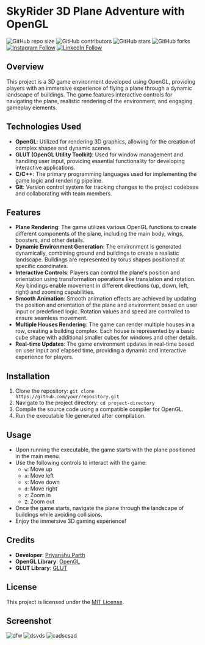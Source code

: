# SkyRider 3D Plane Adventure with OpenGL

![GitHub repo size](https://img.shields.io/github/repo-size/Priyanshuparth/SkyRider-3D-Plane-Adventure-with-OpenGL)
![GitHub contributors](https://img.shields.io/github/contributors/Priyanshuparth/SkyRider-3D-Plane-Adventure-with-OpenGL)
![GitHub stars](https://img.shields.io/github/stars/Priyanshuparth/SkyRider-3D-Plane-Adventure-with-OpenGL?style=social)
![GitHub forks](https://img.shields.io/github/forks/Priyanshuparth/SkyRider-3D-Plane-Adventure-with-OpenGL?style=social)
[![Instagram Follow](https://img.shields.io/badge/Instagram-%23E4405F.svg?logo=Instagram&logoColor=white)](https://instagram.com/priyanshuparth) 
[![LinkedIn Follow](https://img.shields.io/badge/LinkedIn-%230077B5.svg?logo=linkedin&logoColor=white)](https://linkedin.com/in/priyanshuparth) 

## Overview
This project is a 3D game environment developed using OpenGL, providing players with an immersive experience of flying a plane through a dynamic landscape of buildings. The game features interactive controls for navigating the plane, realistic rendering of the environment, and engaging gameplay elements.

## Technologies Used
- **OpenGL**: Utilized for rendering 3D graphics, allowing for the creation of complex shapes and dynamic scenes.
- **GLUT (OpenGL Utility Toolkit)**: Used for window management and handling user input, providing essential functionality for developing interactive applications.
- **C/C++**: The primary programming languages used for implementing the game logic and rendering pipeline.
- **Git**: Version control system for tracking changes to the project codebase and collaborating with team members.

## Features
- **Plane Rendering**: The game utilizes various OpenGL functions to create different components of the plane, including the main body, wings, boosters, and other details.
- **Dynamic Environment Generation**: The environment is generated dynamically, combining ground and buildings to create a realistic landscape. Buildings are represented by torus shapes positioned at specific coordinates.
- **Interactive Controls**: Players can control the plane's position and orientation using transformation operations like translation and rotation. Key bindings enable movement in different directions (up, down, left, right) and zooming capabilities.
- **Smooth Animation**: Smooth animation effects are achieved by updating the position and orientation of the plane and environment based on user input or predefined logic. Rotation values and speed are controlled to ensure seamless movement.
- **Multiple Houses Rendering**: The game can render multiple houses in a row, creating a building complex. Each house is represented by a basic cube shape with additional smaller cubes for windows and other details.
- **Real-time Updates**: The game environment updates in real-time based on user input and elapsed time, providing a dynamic and interactive experience for players.

## Installation
1. Clone the repository: `git clone https://github.com/your/repository.git`
2. Navigate to the project directory: `cd project-directory`
3. Compile the source code using a compatible compiler for OpenGL.
4. Run the executable file generated after compilation.

## Usage
- Upon running the executable, the game starts with the plane positioned in the main menu.
- Use the following controls to interact with the game:
  - `w`: Move up
  - `a`: Move left
  - `s`: Move down
  - `d`: Move right
  - `z`: Zoom in
  - `Z`: Zoom out
- Once the game starts, navigate the plane through the landscape of buildings while avoiding collisions.
- Enjoy the immersive 3D gaming experience!

## Credits
- **Developer**: [Priyanshu Parth](https://github.com/Priyanshuparth)
- **OpenGL Library**: [OpenGL](https://www.opengl.org/)
- **GLUT Library**: [GLUT](https://www.opengl.org/resources/libraries/glut/)

## License
This project is licensed under the [MIT License](LICENSE).

## Screenshot 

![dfw](https://github.com/Priyanshuparth/SkyRider-3D-Plane-Adventure-with-OpenGL/assets/73892924/ef79e950-a22a-496c-ac3d-8c3ae4fb898b)
![dsvds](https://github.com/Priyanshuparth/SkyRider-3D-Plane-Adventure-with-OpenGL/assets/73892924/b15776da-d7b4-4453-8849-1f2695030fde)
![cadscsad](https://github.com/Priyanshuparth/SkyRider-3D-Plane-Adventure-with-OpenGL/assets/73892924/22d11589-d5ab-47d3-af21-46e0ea1432e7)
